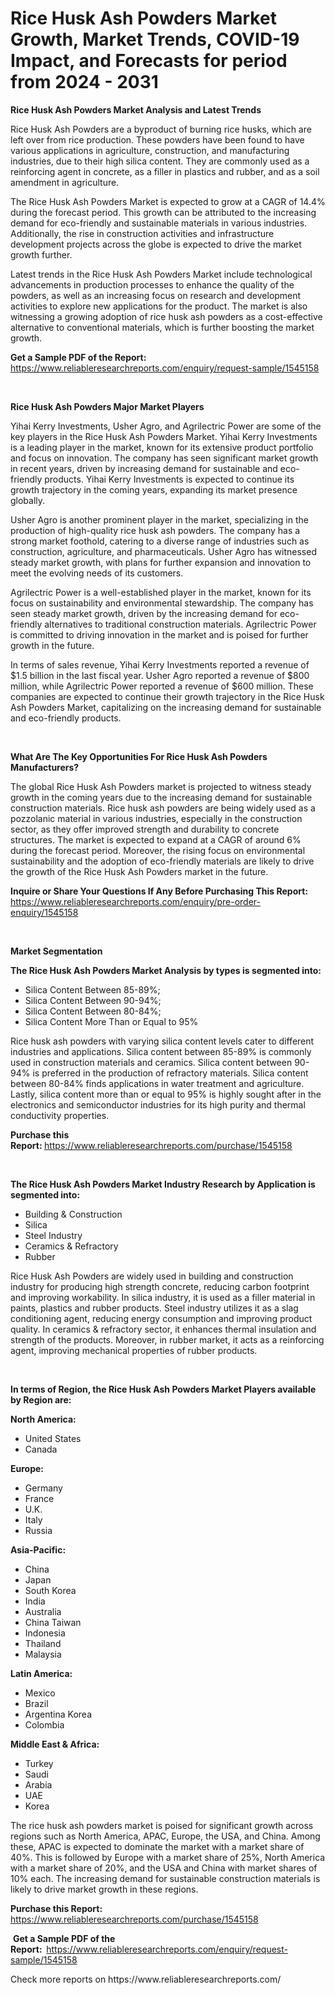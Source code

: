 <p><h1>Rice Husk Ash Powders Market Growth, Market Trends, COVID-19 Impact, and Forecasts for period from 2024 - 2031</h1></p><p><strong>Rice Husk Ash Powders Market Analysis and Latest Trends</strong></p>
<p><p>Rice Husk Ash Powders are a byproduct of burning rice husks, which are left over from rice production. These powders have been found to have various applications in agriculture, construction, and manufacturing industries, due to their high silica content. They are commonly used as a reinforcing agent in concrete, as a filler in plastics and rubber, and as a soil amendment in agriculture.</p><p>The Rice Husk Ash Powders Market is expected to grow at a CAGR of 14.4% during the forecast period. This growth can be attributed to the increasing demand for eco-friendly and sustainable materials in various industries. Additionally, the rise in construction activities and infrastructure development projects across the globe is expected to drive the market growth further.</p><p>Latest trends in the Rice Husk Ash Powders Market include technological advancements in production processes to enhance the quality of the powders, as well as an increasing focus on research and development activities to explore new applications for the product. The market is also witnessing a growing adoption of rice husk ash powders as a cost-effective alternative to conventional materials, which is further boosting the market growth.</p></p>
<p><strong>Get a Sample PDF of the Report:&nbsp;</strong> <a href="https://www.reliableresearchreports.com/enquiry/request-sample/1545158">https://www.reliableresearchreports.com/enquiry/request-sample/1545158</a></p>
<p>&nbsp;</p>
<p><strong>Rice Husk Ash Powders Major Market Players</strong></p>
<p><p>Yihai Kerry Investments, Usher Agro, and Agrilectric Power are some of the key players in the Rice Husk Ash Powders Market. Yihai Kerry Investments is a leading player in the market, known for its extensive product portfolio and focus on innovation. The company has seen significant market growth in recent years, driven by increasing demand for sustainable and eco-friendly products. Yihai Kerry Investments is expected to continue its growth trajectory in the coming years, expanding its market presence globally.</p><p>Usher Agro is another prominent player in the market, specializing in the production of high-quality rice husk ash powders. The company has a strong market foothold, catering to a diverse range of industries such as construction, agriculture, and pharmaceuticals. Usher Agro has witnessed steady market growth, with plans for further expansion and innovation to meet the evolving needs of its customers.</p><p>Agrilectric Power is a well-established player in the market, known for its focus on sustainability and environmental stewardship. The company has seen steady market growth, driven by the increasing demand for eco-friendly alternatives to traditional construction materials. Agrilectric Power is committed to driving innovation in the market and is poised for further growth in the future.</p><p>In terms of sales revenue, Yihai Kerry Investments reported a revenue of $1.5 billion in the last fiscal year. Usher Agro reported a revenue of $800 million, while Agrilectric Power reported a revenue of $600 million. These companies are expected to continue their growth trajectory in the Rice Husk Ash Powders Market, capitalizing on the increasing demand for sustainable and eco-friendly products.</p></p>
<p>&nbsp;</p>
<p><strong>What Are The Key Opportunities For Rice Husk Ash Powders Manufacturers?</strong></p>
<p><p>The global Rice Husk Ash Powders market is projected to witness steady growth in the coming years due to the increasing demand for sustainable construction materials. Rice husk ash powders are being widely used as a pozzolanic material in various industries, especially in the construction sector, as they offer improved strength and durability to concrete structures. The market is expected to expand at a CAGR of around 6% during the forecast period. Moreover, the rising focus on environmental sustainability and the adoption of eco-friendly materials are likely to drive the growth of the Rice Husk Ash Powders market in the future.</p></p>
<p><strong>Inquire or Share Your Questions If Any Before Purchasing This Report:</strong> <a href="https://www.reliableresearchreports.com/enquiry/pre-order-enquiry/1545158">https://www.reliableresearchreports.com/enquiry/pre-order-enquiry/1545158</a></p>
<p>&nbsp;</p>
<p><strong>Market Segmentation</strong></p>
<p><strong>The Rice Husk Ash Powders Market Analysis by types is segmented into:</strong></p>
<p><ul><li>Silica Content Between 85-89%;</li><li>Silica Content Between 90-94%;</li><li>Silica Content Between 80-84%;</li><li>Silica Content More Than or Equal to 95%</li></ul></p>
<p><p>Rice husk ash powders with varying silica content levels cater to different industries and applications. Silica content between 85-89% is commonly used in construction materials and ceramics. Silica content between 90-94% is preferred in the production of refractory materials. Silica content between 80-84% finds applications in water treatment and agriculture. Lastly, silica content more than or equal to 95% is highly sought after in the electronics and semiconductor industries for its high purity and thermal conductivity properties.</p></p>
<p><strong>Purchase this Report:&nbsp;</strong><a href="https://www.reliableresearchreports.com/purchase/1545158">https://www.reliableresearchreports.com/purchase/1545158</a></p>
<p>&nbsp;</p>
<p><strong>The Rice Husk Ash Powders Market Industry Research by Application is segmented into:</strong></p>
<p><ul><li>Building & Construction</li><li>Silica</li><li>Steel Industry</li><li>Ceramics & Refractory</li><li>Rubber</li></ul></p>
<p><p>Rice Husk Ash Powders are widely used in building and construction industry for producing high strength concrete, reducing carbon footprint and improving workability. In silica industry, it is used as a filler material in paints, plastics and rubber products. Steel industry utilizes it as a slag conditioning agent, reducing energy consumption and improving product quality. In ceramics & refractory sector, it enhances thermal insulation and strength of the products. Moreover, in rubber market, it acts as a reinforcing agent, improving mechanical properties of rubber products.</p></p>
<p>&nbsp;</p>
<p><strong>In terms of Region, the Rice Husk Ash Powders Market Players available by Region are:</strong></p>
<p>
    <p> <strong> North America: </strong>
        <ul>
            <li>United States</li>
            <li>Canada</li>
        </ul>
        </p> 
    <p> <strong> Europe: </strong>
        <ul>
            <li>Germany</li>
            <li>France</li>
            <li>U.K.</li>
            <li>Italy</li>
            <li>Russia</li>
        </ul>
        </p> 
    <p> <strong> Asia-Pacific: </strong>
        <ul>
            <li>China</li>
            <li>Japan</li>
            <li>South Korea</li>
            <li>India</li>
            <li>Australia</li>
            <li>China Taiwan</li>
            <li>Indonesia</li>
            <li>Thailand</li>
            <li>Malaysia</li>
        </ul>
        </p> 
    <p> <strong> Latin America: </strong>
        <ul>
            <li>Mexico</li>
            <li>Brazil</li>
            <li>Argentina Korea</li>
            <li>Colombia</li>
        </ul>
        </p> 
    <p> <strong> Middle East & Africa: </strong>
        <ul>
            <li>Turkey</li>
            <li>Saudi</li>
            <li>Arabia</li>
            <li>UAE</li>
            <li>Korea</li>
        </ul>
    </p>
    </p>
<p><p>The rice husk ash powders market is poised for significant growth across regions such as North America, APAC, Europe, the USA, and China. Among these, APAC is expected to dominate the market with a market share of 40%. This is followed by Europe with a market share of 25%, North America with a market share of 20%, and the USA and China with market shares of 10% each. The increasing demand for sustainable construction materials is likely to drive market growth in these regions.</p></p>
<p><strong>Purchase this Report: </strong><a href="https://www.reliableresearchreports.com/purchase/1545158">https://www.reliableresearchreports.com/purchase/1545158</a></p>
<p>&nbsp;<strong>Get a Sample PDF of the Report:&nbsp;&nbsp;</strong><a href="https://www.reliableresearchreports.com/enquiry/request-sample/1545158">https://www.reliableresearchreports.com/enquiry/request-sample/1545158</a></p>
<p><strong></strong></p>
<p>Check more reports on https://www.reliableresearchreports.com/</p>